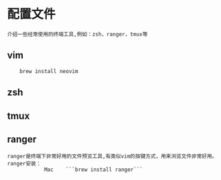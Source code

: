 # 配置文件
    介绍一些经常使用的终端工具,例如：zsh，ranger，tmux等

## vim
        brew install neovim

## zsh

## tmux

## ranger
    
    ranger是终端下非常好用的文件预览工具,有类似vim的按键方式，用来浏览文件非常好用。
    ranger安装：
                Mac    ```brew install ranger```
